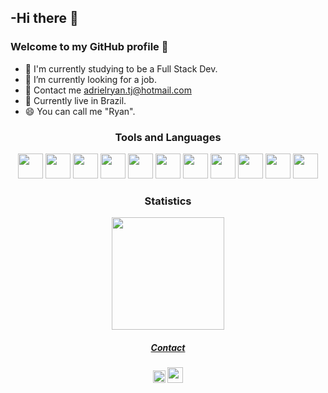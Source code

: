 ## -Hi there 👋
### Welcome to my GitHub profile 💾

- 🔭 I'm currently studying to be a Full Stack Dev.
- 🌱 I’m currently looking for a job.
- 💬 Contact me <a href="adrielryan.tj@hotmail.com" target="_blank">adrielryan.tj@hotmail.com</a>
- 📍 Currently live in Brazil.
- 😄 You can call me "Ryan".

<h3 align="center" dir="auto">Tools and Languages</h3>
<p align="center" dir="auto">
<img src="https://cdn.jsdelivr.net/gh/devicons/devicon/icons/vscode/vscode-original-wordmark.svg" width="40" height="40"/> <img src="https://cdn.jsdelivr.net/gh/devicons/devicon/icons/git/git-original.svg" width="40" height="40"/> <img src="https://cdn.jsdelivr.net/gh/devicons/devicon/icons/mongodb/mongodb-original-wordmark.svg" width="40" height="40"/> <img src="https://cdn.jsdelivr.net/gh/devicons/devicon/icons/mysql/mysql-original.svg" width="40" height="40"/> <img src="https://cdn.jsdelivr.net/gh/devicons/devicon/icons/angularjs/angularjs-original.svg" width="40" height="40"> <img src="https://cdn.jsdelivr.net/gh/devicons/devicon/icons/html5/html5-original.svg" width="40" height="40"/> <img src="https://cdn.jsdelivr.net/gh/devicons/devicon/icons/css3/css3-original.svg" width="40" height="40"/> <img src="https://cdn.jsdelivr.net/gh/devicons/devicon/icons/java/java-original.svg" width="40" height="40"/> <img src="https://cdn.jsdelivr.net/gh/devicons/devicon/icons/javascript/javascript-original.svg" width="40" height="40"/> <img src="https://cdn.jsdelivr.net/gh/devicons/devicon/icons/nodejs/nodejs-original.svg" width="40" height="40"/> <img src="https://cdn.jsdelivr.net/gh/devicons/devicon/icons/typescript/typescript-original.svg" width="40" height="40"/>
</p>


<h3 align="center" dir="auto">Statistics</h3>
<div align="center">
<a href="https://github.com/ryanadriel">
<img height="180em" src="https://github-readme-stats.vercel.app/api/top-langs/?username=ryanadriel&layout=compact&langs_count=7&theme=dracula"/> 
</div>
  
  <h5 align="center" dir="auto">Contact</h5>
<p align="center" dir="auto">
<a href="https://www.linkedin.com/in/adriel-ryan/"><img src="https://cdn.jsdelivr.net/gh/devicons/devicon/icons/linkedin/linkedin-original.svg" width="20" height="20" /></a> <a href="https://www.instagram.com/ryan.adriel_/"><img src="https://img.icons8.com/color/96/000000/instagram-new--v1.png" width="25" height="25" /></a>
</p>
